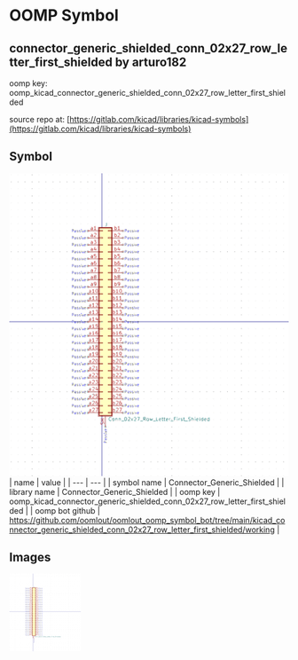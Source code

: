 # OOMP Symbol  
## connector_generic_shielded_conn_02x27_row_letter_first_shielded  by arturo182  
  
oomp key: oomp_kicad_connector_generic_shielded_conn_02x27_row_letter_first_shielded  
  
source repo at: [https://gitlab.com/kicad/libraries/kicad-symbols](https://gitlab.com/kicad/libraries/kicad-symbols)  
## Symbol  
  
[![working.png](working_600.png)](working.png)  
| name | value | 
| --- | --- | 
| symbol name | Connector_Generic_Shielded | 
| library name | Connector_Generic_Shielded | 
| oomp key | oomp_kicad_connector_generic_shielded_conn_02x27_row_letter_first_shielded | 
| oomp bot github | https://github.com/oomlout/oomlout_oomp_symbol_bot/tree/main/kicad_connector_generic_shielded_conn_02x27_row_letter_first_shielded/working | 
## Images  
  
[![working.png](working_140.png)](working.png)  
